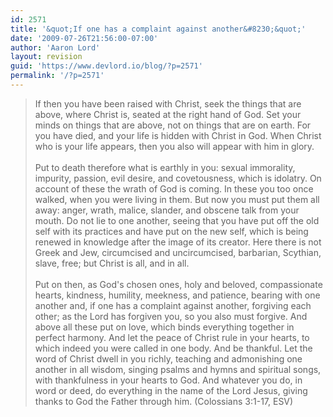 ```yaml
---
id: 2571
title: '&quot;If one has a complaint against another&#8230;&quot;'
date: '2009-07-26T21:56:00-07:00'
author: 'Aaron Lord'
layout: revision
guid: 'https://www.devlord.io/blog/?p=2571'
permalink: '/?p=2571'
---
```


<blockquote>If then you have been raised with Christ, seek the things that are above, where Christ is, seated at the right hand of God.  Set your minds on things that are above, not on things that are on earth.  For you have died, and your life is hidden with Christ in God.  When Christ who is your  life appears, then you also will appear with him in glory.<br /><br />Put to death therefore what is earthly in you: sexual immorality, impurity, passion, evil desire, and covetousness, which is idolatry.  On account of these the wrath of God is coming.  In these you too once walked, when you were living in them.  But now you must put them all away: anger, wrath, malice, slander, and obscene talk from your mouth.  Do not lie to one another, seeing that you have put off the old self with its practices and have put on the new self, which is being renewed in knowledge after the image of its creator.  Here there is not Greek and Jew, circumcised and uncircumcised, barbarian, Scythian, slave, free; but Christ is all, and in all.<br /><br />Put on then, as God's chosen ones, holy and beloved, compassionate hearts, kindness, humility, meekness, and patience, bearing with one another and, if one has a complaint against another, forgiving each other; as the Lord has forgiven you, so you also must forgive. And above all these put on love, which binds everything together in perfect harmony.  And let the peace of Christ rule in your hearts, to which indeed you were called in one body. And be thankful.  Let the word of Christ dwell in you richly, teaching and admonishing one another in all wisdom, singing psalms and hymns and spiritual songs, with thankfulness in your hearts to God.  And whatever you do, in word or deed, do everything in the name of the Lord Jesus, giving thanks to God the Father through him.  (Colossians 3:1-17, ESV)</blockquote><div class="blogger-post-footer"><img width='1' height='1' src="/if-one-has-a-complaint-against-another/"' /></div>